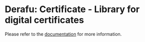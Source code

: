 # Derafu: Certificate - Library for digital certificates

Please refer to the [documentation](https://www.derafu.dev/docs/data/certificate) for more information.
